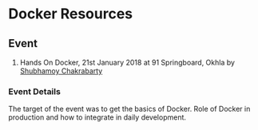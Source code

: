 # Docker Resources

## Event 
1. Hands On Docker, 21st January 2018 at 91 Springboard, Okhla by [Shubhamoy Chakrabarty](https://github.com/shubhamoy)

### Event Details
The target of the event was to get the basics of Docker. Role of Docker in production and how to integrate in daily development.